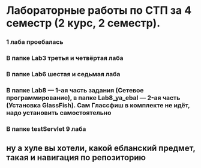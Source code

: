 # Лабораторные работы по СТП за 4 семестр (2 курс, 2 семестр).
### 1 лаба проебалась
### В папке Lab3 третья и четвёртая лаба
### В папке Lab6 шестая и седьмая лаба
### В папке Lab8 — 1-ая часть задания (Сетевое программирование), в папке Lab8_ya_ebal — 2-ая часть (Установка GlassFish). Сам Глассфиш в комплекте не идёт, надо установить самостоятельно
### В папке testServlet 9 лаба
## ну а хуле вы хотели, какой ебланский предмет, такая и навигация по репозиторию
